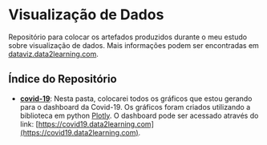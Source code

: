 # Visualização de Dados

Repositório para colocar os artefados produzidos durante o meu estudo sobre visualização de dados. Mais informações podem ser encontradas em [dataviz.data2learning.com](https://dataviz.data2learning.com).

## Índice do Repositório

- **[covid-19](covid19/)**: Nesta pasta, colocarei todos os gráficos que estou gerando para o dashboard da Covid-19. Os gráficos foram criados utilizando a biblioteca em python [Plotly](https://plotly.com/python/). O dashboard pode ser acessado através do link: [https://covid19.data2learning.com](https://covid19.data2learning.com).